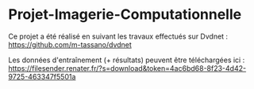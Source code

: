 # Projet-Imagerie-Computationnelle

Ce projet a été réalisé en suivant les travaux effectués sur Dvdnet : https://github.com/m-tassano/dvdnet

Les données d'entraînement (+ résultats) peuvent être téléchargées ici : https://filesender.renater.fr/?s=download&token=4ac6bd68-8f23-4d42-9725-463347f5501a